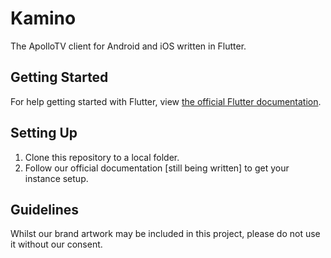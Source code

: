# Kamino 

The ApolloTV client for Android and iOS written in Flutter.

## Getting Started
For help getting started with Flutter, view [the official Flutter documentation](http://flutter.io/).

## Setting Up
1. Clone this repository to a local folder.
2. Follow our official documentation [still being written] to get your instance setup.

## Guidelines
Whilst our brand artwork may be included in this project, please do not use it without our consent.